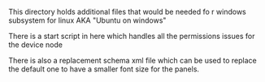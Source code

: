 This directory holds additional files that would be needed fo r windows subsystem for linux AKA "Ubuntu on windows"

There is a start script in here which handles all the permissions issues for the device node

There is also a replacement schema xml file which can be used to replace the default one to have a smaller font size for the panels.
